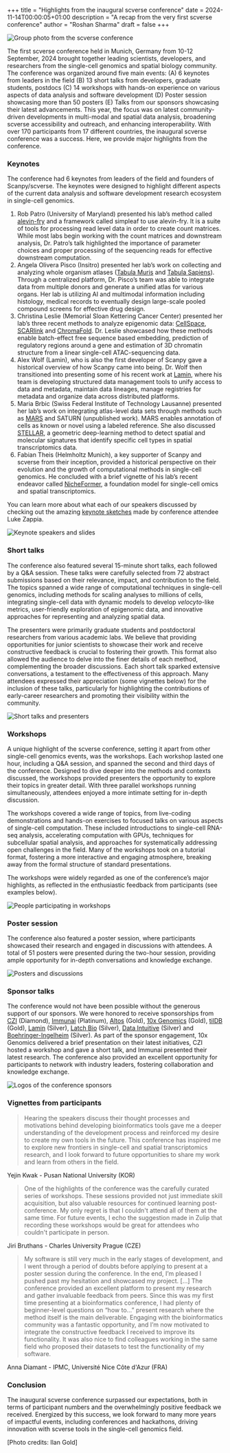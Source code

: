 +++
title = "Highlights from the inaugural scverse conference"
date = 2024-11-14T00:00:05+01:00
description = "A recap from the very first scverse conference"
author = "Roshan Sharma"
draft = false
+++

<img src="/img/blog/conference2024.png" style="max-width: 100%;" alt="Group photo from the scverse conference" />



The first scverse conference held in Munich, Germany from 10-12 September, 2024 brought together leading scientists, developers, and researchers from the single-cell genomics and spatial biology community. The conference was organized around five main events: (A) 6 keynotes from leaders in the field (B) 13 short talks from developers, graduate students, postdocs (C) 14 workshops with hands-on experience on various aspects of data analysis and software development (D) Poster session showcasing more than 50 posters (E) Talks from our sponsors showcasing their latest advancements. This year, the focus was on latest community-driven developments in multi-modal and spatial data analysis, broadening scverse accessibility and outreach, and enhancing interoperability. With over 170 participants from 17 different countries, the inaugural scverse conference was a success. Here, we provide major highlights from the conference. 

### Keynotes

The conference had 6 keynotes from leaders of the field and founders of Scanpy/scverse. The keynotes were designed to highlight different aspects of the current data analysis and software development research ecosystem in single-cell genomics.

1. Rob Patro (University of Maryland) presented his lab’s method called [alevin-fry](https://github.com/COMBINE-lab/alevin-fry) and a framework called simpleaf to use alevin-fry. It is a suite of tools for processing read level data in order to create count matrices. While most labs begin working with the count matrices and downstream analysis, Dr. Patro’s talk highlighted the importance of parameter choices and proper processing of the sequencing reads for effective downstream computation.   
2. Angela Olivera Pisco (Insitro) presented her lab’s work on collecting and analyzing whole organism atlases ([Tabula Muris](https://www.czbiohub.org/sf/tabula-muris/) and [Tabula Sapiens](https://tabula-sapiens.sf.czbiohub.org/)). Through a centralized platform, Dr. Pisco’s team was able to integrate data from multiple donors and generate a unified atlas for various organs. Her lab is utilizing AI and multimodal information including histology, medical records to eventually design large-scale pooled compound screens for effective drug design.   
3. Christina Leslie (Memorial Sloan Kettering Cancer Center) presented her lab’s three recent methods to analyze epigenomic data: [CellSpace](https://github.com/zakieh-tayyebi/CellSpace), [SCARlink](https://github.com/snehamitra/SCARlink) and [ChromaFold](https://github.com/viannegao/ChromaFold). Dr. Leslie showcased how these methods enable batch-effect free sequence based embedding, prediction of regulatory regions around a gene and estimation of 3D chromatin structure from a linear single-cell ATAC-sequencing data.   
4. Alex Wolf (Lamin), who is also the first developer of Scanpy gave a historical overview of how Scanpy came into being. Dr. Wolf then transitioned into presenting some of his recent work at [Lamin](https://docs.lamin.ai/introduction), where his team is developing structured data management tools to unify access to data and metadata, maintain data lineages, manage registries for metadata and organize data across distributed platforms.   
5. Maria Brbic (Swiss Federal Institute of Technology Lausanne) presented her lab’s work on integrating atlas-level data sets through methods such as [MARS](https://brbiclab.epfl.ch/projects/mars/) and SATURN (unpublished work). MARS enables annotation of cells as known or novel using a labeled reference. She also discussed [STELLAR](https://brbiclab.epfl.ch/projects/stellar/), a geometric deep-learning method to detect spatial and molecular signatures that identify specific cell types in spatial transcriptomics data.   
6. Fabian Theis (Helmholtz Munich), a key supporter of Scanpy and scverse from their inception, provided a historical perspective on their evolution and the growth of computational methods in single-cell genomics. He concluded with a brief vignette of his lab’s recent endeavor called [NicheFormer](https://github.com/theislab/nicheformer), a foundation model for single-cell omics and spatial transcriptomics. 

You can learn more about what each of our speakers discussed by checking out the amazing [keynote sketches](https://lazappi.id.au/posts/2024-09-15-scverse-conference/) made by conference attendee Luke Zappia.

<img src="/img/blog/conference2024-keynote.png" style="max-width: 100%;" alt="Keynote speakers and slides" />

### Short talks

The conference also featured several 15-minute short talks, each followed by a Q\&A session. These talks were carefully selected from 72 abstract submissions based on their relevance, impact, and contribution to the field. The topics spanned a wide range of computational techniques in single-cell genomics, including methods for scaling analyses to millions of cells, integrating single-cell data with dynamic models to develop *velocyto*\-like metrics, user-friendly exploration of epigenomic data, and innovative approaches for representing and analyzing spatial data.

The presenters were primarily graduate students and postdoctoral researchers from various academic labs. We believe that providing opportunities for junior scientists to showcase their work and receive constructive feedback is crucial to fostering their growth. This format also allowed the audience to delve into the finer details of each method, complementing the broader discussions. Each short talk sparked extensive conversations, a testament to the effectiveness of this approach. Many attendees expressed their appreciation (some vignettes below) for the inclusion of these talks, particularly for highlighting the contributions of early-career researchers and promoting their visibility within the community.

<img src="/img/blog/conference2024-shorttalk.png" style="max-width: 100%;" alt="Short talks and presenters" />

### Workshops

A unique highlight of the scverse conference, setting it apart from other single-cell genomics events, was the workshops. Each workshop lasted one hour, including a Q\&A session, and spanned the second and third days of the conference. Designed to dive deeper into the methods and contexts discussed, the workshops provided presenters the opportunity to explore their topics in greater detail. With three parallel workshops running simultaneously, attendees enjoyed a more intimate setting for in-depth discussion.

The workshops covered a wide range of topics, from live-coding demonstrations and hands-on exercises to focused talks on various aspects of single-cell computation. These included introductions to single-cell RNA-seq analysis, accelerating computation with GPUs, techniques for subcellular spatial analysis, and approaches for systematically addressing open challenges in the field. Many of the workshops took on a tutorial format, fostering a more interactive and engaging atmosphere, breaking away from the formal structure of standard presentations.

The workshops were widely regarded as one of the conference’s major highlights, as reflected in the enthusiastic feedback from participants (see examples below).

<img src="/img/blog/conference2024-workshop.png" style="max-width: 100%;" alt="People participating in workshops" />

### Poster session

The conference also featured a poster session, where participants showcased their research and engaged in discussions with attendees. A total of 51 posters were presented during the two-hour session, providing ample opportunity for in-depth conversations and knowledge exchange.

<img src="/img/blog/conference2024-poster.png" style="max-width: 100%;" alt="Posters and discussions" />

### Sponsor talks

The conference would not have been possible without the generous support of our sponsors. We were honored to receive sponsorships from [CZI](https://chanzuckerberg.com/) (Diamond), [Immunai](https://www.immunai.com/) (Platinum), [Altos](https://www.altoslabs.com/) (Gold), [10x Genomics](https://www.10xgenomics.com/) (Gold), [tilDB](https://tiledb.com/) (Gold), [Lamin](https://lamin.ai/) (Silver), [Latch Bio](https://latch.bio/) (Silver), [Data Intuitive](https://www.data-intuitive.com/) (Silver) and [Boehringer-Ingelheim](https://www.boehringer-ingelheim.com/de) (Silver). As part of the sponsor engagement, 10x Genomics delivered a brief presentation on their latest initiatives, CZI hosted a workshop and gave a short talk, and Immunai presented their latest research. The conference also provided an excellent opportunity for participants to network with industry leaders, fostering collaboration and knowledge exchange.

<img src="/img/blog/conference2024-sponsors.png" style="max-width: 100%;" alt="Logos of the conference sponsors" />

### Vignettes from participants

> Hearing the speakers discuss their thought processes and motivations behind developing bioinformatics tools gave me a deeper understanding of the development process and reinforced my desire to create my own tools in the future. This conference has inspired me to explore new frontiers in single-cell and spatial transcriptomics research, and I look forward to future opportunities to share my work and learn from others in the field.

Yejin Kwak \- Pusan National University (KOR)

> One of the highlights of the conference was the carefully curated series of workshops. These sessions provided not just immediate skill acquisition, but also valuable resources for continued learning post-conference. My only regret is that I couldn't attend all of them at the same time. For future events, I echo the suggestion made in Zulip that recording these workshops would be great for attendees who couldn't participate in person.

Jiri Bruthans \- Charles University Prague (CZE)

> My software is still very much in the early stages of development, and I went through a period of doubts before applying to present at a poster session during the conference. In the end, I’m pleased I pushed past my hesitation and showcased my project. \[...\] The conference provided an excellent platform to present my research and gather invaluable feedback from peers. Since this was my first time presenting at a bioinformatics conference, I had plenty of beginner-level questions on “how to…” present research where the method itself is the main deliverable. Engaging with the bioinformatics community was a fantastic opportunity, and I’m now motivated to integrate the constructive feedback I received to improve its functionality. It was also nice to find colleagues working in the same field who proposed their datasets to test the functionality of my software.

Anna Diamant \- IPMC, Université Nice Côte d'Azur (FRA)

### Conclusion

The inaugural scverse conference surpassed our expectations, both in terms of participant numbers and the overwhelmingly positive feedback we received. Energized by this success, we look forward to many more years of impactful events, including conferences and hackathons, driving innovation with scverse tools in the single-cell genomics field.

\[Photo credits: Ilan Gold\]